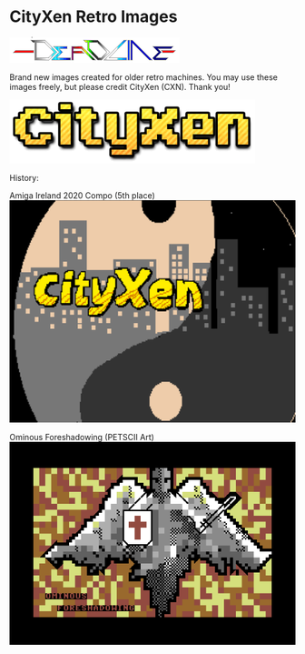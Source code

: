 # CityXen Retro Images

![Deadline](https://github.com/cityxen/images/raw/master/images/deadline97.png)

Brand new images created for older retro machines. You may use these images freely, but please credit CityXen (CXN). Thank you!

![CityXen](https://github.com/cityxen/images/raw/master/images/cityxen3.png)

History:

Amiga Ireland 2020 Compo (5th place)
![AmigaIreland2020](https://github.com/cityxen/images/raw/master/AmigaIreland-2020/CityXen-YinYang-2020-3-AmigaIreland-Compo.png)

Ominous Foreshadowing (PETSCII Art)
![OmionousForeshadowing](https://github.com/cityxen/images/raw/master/Commodore64-PETSCII/ominousforeshadowing1.png)



